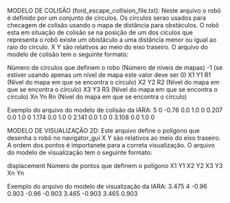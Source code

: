 MODELO DE COLISÃO (ford_escape_collision_file.txt):
Neste arquivo o robô é definido por um conjunto de círculos.
Os círculos serao usados para checagem de colisão usando o mapa de distância para obstáculos.
O robô esta em situação de colisão se na posição de um dos cículos que representa o robô existe um obistáculo a uma distância menor ou igual ao raio do círculo.
X Y são relativos ao meio do eixo traseiro.
O arquivo do modelo de colisão tem o seguinte formato:

Número de círculos que definem o robo
(Número de níveis de mapas) -1 (se estiver usando apenas um nível de mapa este valor deve ser 0)
X1 Y1 R1 (Nível do mapa em que se encontra o círculo)
X2 Y2 R2 (Nível do mapa em que se encontra o círculo)
X3 Y3 R3 (Nível do mapa em que se encontra o círculo)
Xn Yn Rn (Nível do mapa em que se encontra o círculo)

Exemplo do arquivo do modelo de colisão da IARA:
5
0
-0.76 0.0 1.0 0
0.207 0.0 1.0 0
1.174 0.0 1.0 0
2.141 0.0 1.0 0
3.108 0.0 1.0 0


MODELO DE VISUALIZAÇÃO 2D:
Este arquivo define o poligono que desenha o robô no navigator_gui
X Y são relativos ao meio do eixo traseiro.
A ordem dos pontos é importanete para a correta visualização.
O arquivo do modelo de visualização tem o seguinte formato:

displacement 
Número de pontos que definem o polígono
X1 Y1
X2 Y2
X3 Y3
Xn Yn

Exemplo do arquivo do modelo de visualização da IARA:
3.475
4
-0.96 0.903
-0.96 -0.903
3.465 -0.903
3.465 0.903
